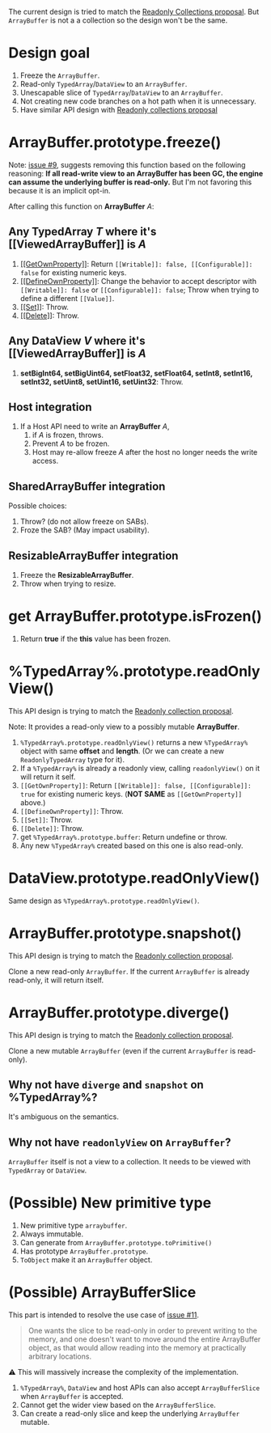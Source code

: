 The current design is tried to match the
[Readonly Collections proposal](https://github.com/tc39/proposal-readonly-collections). But `ArrayBuffer` is not a
a collection so the design won't be the same.

# Design goal

1. Freeze the `ArrayBuffer`.
2. Read-only `TypedArray`/`DataView` to an `ArrayBuffer`.
3. Unescapable slice of `TypedArray`/`DataView` to an `ArrayBuffer`.
4. Not creating new code branches on a hot path when it is unnecessary.
5. Have similar API design with [Readonly collections proposal](https://github.com/tc39/proposal-readonly-collections)

# ArrayBuffer.prototype.freeze()

Note: [issue #9](https://github.com/tc39/proposal-limited-arraybuffer/issues/9), suggests removing this function based on the following reasoning: **If all read-write view to an ArrayBuffer has been GC, the engine can assume the underlying buffer is read-only.** But I'm not favoring this because it is an implicit opt-in.

After calling this function on **ArrayBuffer** _A_:

## Any TypedArray _T_ where it's [[ViewedArrayBuffer]] is _A_

1. [[[GetOwnProperty]]](https://tc39.es/ecma262/multipage/ordinary-and-exotic-objects-behaviours.html#sec-integer-indexed-exotic-objects-getownproperty-p):
   Return `[[Writable]]: false, [[Configurable]]: false` for existing numeric keys.
2. [[[DefineOwnProperty]]](https://tc39.es/ecma262/multipage/ordinary-and-exotic-objects-behaviours.html#sec-integer-indexed-exotic-objects-defineownproperty-p-desc):
   Change the behavior to accept descriptor with `[[Writable]]: false` or `[[Configurable]]: false`; Throw when trying to
   define a different `[[Value]]`.
3. [[[Set]]](https://tc39.es/ecma262/multipage/ordinary-and-exotic-objects-behaviours.html#sec-integer-indexed-exotic-objects-set-p-v-receiver):
   Throw.
4. [[[Delete]]](https://tc39.es/ecma262/multipage/ordinary-and-exotic-objects-behaviours.html#sec-integer-indexed-exotic-objects-delete-p):
   Throw.

## Any DataView _V_ where it's [[ViewedArrayBuffer]] is _A_

1. **setBigInt64, setBigUint64, setFloat32, setFloat64, setInt8, setInt16, setInt32, setUint8, setUint16, setUint32**:
   Throw.

## Host integration

1. If a Host API need to write an **ArrayBuffer** _A_,
    1. if _A_ is frozen, throws.
    2. Prevent _A_ to be frozen.
    3. Host may re-allow freeze _A_ after the host no longer needs the write access.

## SharedArrayBuffer integration

Possible choices:

1. Throw? (do not allow freeze on SABs).
2. Froze the SAB? (May impact usability).

## ResizableArrayBuffer integration

1. Freeze the **ResizableArrayBuffer**.
2. Throw when trying to resize.

# get ArrayBuffer.prototype.isFrozen()

1. Return **true** if the **this** value has been frozen.

# %TypedArray%.prototype.readOnlyView()

This API design is trying to match the
[Readonly collection proposal](https://github.com/tc39/proposal-readonly-collections#snapshotdivergereadonlyview-methods-for-all-collections).

Note: It provides a read-only view to a possibly mutable **ArrayBuffer**.

1. `%TypedArray%.prototype.readOnlyView()` returns a new `%TypedArray%` object with same **offset** and **length**. (Or
   we can create a new `ReadonlyTypedArray` type for it).
2. If a `%TypedArray%` is already a readonly view, calling `readonlyView()` on it will return it self.
3. `[[GetOwnProperty]]`: Return `[[Writable]]: false, [[Configurable]]: true` for existing numeric keys. (**NOT SAME**
   as `[[GetOwnProperty]]` above.)
4. `[[DefineOwnProperty]]`: Throw.
5. `[[Set]]`: Throw.
6. `[[Delete]]`: Throw.
7. get `%TypedArray%.prototype.buffer`: Return undefine or throw.
8. Any new `%TypedArray%` created based on this one is also read-only.

# DataView.prototype.readOnlyView()

Same design as `%TypedArray%.prototype.readOnlyView()`.

# ArrayBuffer.prototype.snapshot()

This API design is trying to match the
[Readonly collection proposal](https://github.com/tc39/proposal-readonly-collections#snapshotdivergereadonlyview-methods-for-all-collections).

Clone a new read-only `ArrayBuffer`. If the current `ArrayBuffer` is already read-only, it will return itself.

# ArrayBuffer.prototype.diverge()

This API design is trying to match the
[Readonly collection proposal](https://github.com/tc39/proposal-readonly-collections#snapshotdivergereadonlyview-methods-for-all-collections).

Clone a new mutable `ArrayBuffer` (even if the current `ArrayBuffer` is read-only).

## Why not have `diverge` and `snapshot` on %TypedArray%?

It's ambiguous on the semantics.

## Why not have `readonlyView` on `ArrayBuffer`?

`ArrayBuffer` itself is not a view to a collection. It needs to be viewed with `TypedArray` or `DataView`.

# (Possible) New primitive type

1. New primitive type `arraybuffer`.
2. Always immutable.
3. Can generate from `ArrayBuffer.prototype.toPrimitive()`
4. Has prototype `ArrayBuffer.prototype`.
5. `ToObject` make it an `ArrayBuffer` object.

# (Possible) ArrayBufferSlice

This part is intended to resolve the use case of [issue #11](https://github.com/tc39/proposal-limited-arraybuffer/issues/11).

> One wants the slice to be read-only in order to prevent writing to the memory, and one doesn't want to move around the entire ArrayBuffer object, as that would allow reading into the memory at practically arbitrary locations.

⚠ This will massively increase the complexity of the implementation.

1. `%TypedArray%`, `DataView` and host APIs can also accept `ArrayBufferSlice` when `ArrayBuffer` is accepted.
2. Cannot get the wider view based on the `ArrayBufferSlice`.
3. Can create a read-only slice and keep the underlying `ArrayBuffer` mutable.
